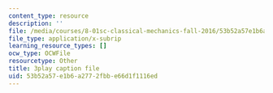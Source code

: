 ```yaml
---
content_type: resource
description: ''
file: /media/courses/8-01sc-classical-mechanics-fall-2016/53b52a57e1b6a2772fbbe66d1f1116ed_ykwNGB9kuaA.srt
file_type: application/x-subrip
learning_resource_types: []
ocw_type: OCWFile
resourcetype: Other
title: 3play caption file
uid: 53b52a57-e1b6-a277-2fbb-e66d1f1116ed
---
```

